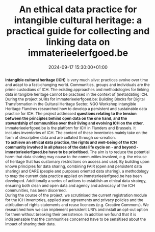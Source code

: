 ---
abstract: "**Intangible cultural heritage (ICH)** is very much alive: practices evolve
  over time and adapt to a fast-changing world. Communities, groups and individuals
  are the prime custodians of ICH. The existing approaches and methodologies for linking
  data in tangible heritage cannot be practised in the context of (meta)dating ICH.\n\nDuring
  the project pURIs for immaterieelerfgoed.be: Building Blocks for Digital Transformation
  in the Cultural Heritage Sector, NGO Workshop Intangible Heritage Flandres researched
  how to develop a persistent and sustainable data practise for ICH. The project addressed
  **questions relating to the tension between the principles behind open data on the
  one hand, and the stewardship of communities over their living and evolving ICH
  on the other**. Immaterieelerfgoed.be is the platform for ICH in Flanders and Brussels.
  It includes inventories of ICH. The content of these inventories mainly take on
  the form of descriptive data and are collated through co-creation.\n\n**To achieve
  an ethical data practice, the rights and well-being of the ICH community involved
  in all phases of the data life cycle on - and beyond - immaterieelerfgoed.be have
  to be prioritised**. The aim is to reduce the potential harm that data sharing may
  cause to the communities involved, e.g. the misuse of heritage that has customary
  restrictions on access and use). By building upon known principles for data sharing,
  combining FAIR (open and persistent data sharing) and CARE (people and purposes
  oriented data sharing), a methodology to map the current data practice applied on
  immaterieelerfgoed.be has been developed. Additionally a series of actions to establish
  an ethical data strategy, ensuring both clean and open data and agency and advocacy
  of the ICH communities, has been discerned. \n\nDuring the course of the project,
  we scrutinised the current registration module for the ICH inventories, applied
  user agreements and privacy policies and the attribution of rights statements and
  reuse licences (e.g. Creative Commons). We researched how we can implement persistent
  URI’s and install an opt-out option for them without breaking their persistence.
  In addition we found that it is indispensable that the communities concerned have
  to be sensitised about the impact of sharing their data."
creators:
- Sofie Veramme
date: 2024-09-17 15:30:00+01:00
document_url: https://zenodo.org/records/13692985/download/pdf
grand_parent: iPRES
institutions: []
keywords:
- legal and social responsibilities for dp
- from document to data
landing_page_url: https://zenodo.org/records/13692985
language: eng
layout: publication
license: Creative Commons Attribution Share-Alike 4.0 (CC-BY-SA-4.0)
notes_url: https://docs.google.com/document/d/1RnqtK66DuBgEZBSuTMC7aU8i32AMZQUp5X-Qi1AQdNg/edit#heading=h.aar4tupij1po
parent: iPRES 2024
publication_type: lightning talk
size: null
slides_url: https://zenodo.org/records/13692985
source_name: iPRES
stream_url: ''
title: 'An ethical data practice for intangible cultural heritage: a practical guide
  for collecting and linking data on immaterieelerfgoed.be'
year: 2024
---